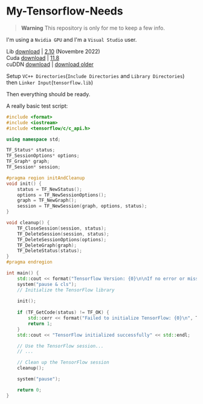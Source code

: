 # My-Tensorflow-Needs

> **Warning** This repository is only for me to keep a few info.

I'm using a `Nvidia GPU` and I'm a `Visual Studio` user.

Lib [download](https://www.tensorflow.org/install/lang_c#download_and_extract) | [2.10](https://storage.googleapis.com/tensorflow/libtensorflow/libtensorflow-gpu-windows-x86_64-2.10.0.zip) (Novembre 2022)<br>Cuda [download](https://developer.nvidia.com/cuda-toolkit-archive) | [11.8](https://developer.nvidia.com/cuda-11-8-0-download-archive?target_os=Windows&target_arch=x86_64&target_version=10&target_type=exe_local)<br>cuDDN [download](https://developer.nvidia.com/rdp/cudnn-download) | [download older](https://developer.nvidia.com/rdp/cudnn-archive)

Setup `VC++ Directories`(`Include Directories` and `Library Directories`) then `Linker Input`(`tensorflow.lib`)

Then everything should be ready.

A really basic test script:

```c++
#include <format>
#include <iostream>
#include <tensorflow/c/c_api.h>

using namespace std;

TF_Status* status;
TF_SessionOptions* options;
TF_Graph* graph;
TF_Session* session;

#pragma region initAndCleanup
void init() {
    status = TF_NewStatus();
    options = TF_NewSessionOptions();
    graph = TF_NewGraph();
    session = TF_NewSession(graph, options, status);
}

void cleanup() {
    TF_CloseSession(session, status);
    TF_DeleteSession(session, status);
    TF_DeleteSessionOptions(options);
    TF_DeleteGraph(graph);
    TF_DeleteStatus(status);
}
#pragma endregion

int main() {
    std::cout << format("Tensorflow Version: {0}\n\nIf no error or missing thing appear you can continue.\n", TF_Version());
    system("pause & cls");
    // Initialize the TensorFlow library
    
    init();
    
    if (TF_GetCode(status) != TF_OK) {
        std::cerr << format("Failed to initialize TensorFlow: {0}\n", TF_Message(status));
        return 1;
    }
    std::cout << "TensorFlow initialized successfully" << std::endl;

    // Use the TensorFlow session...
    // ...

    // Clean up the TensorFlow session
    cleanup();

    system("pause");

    return 0;
}
```
